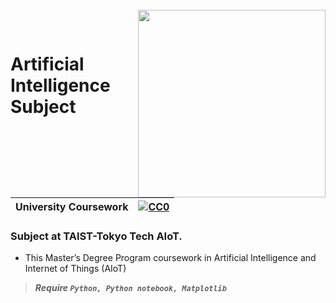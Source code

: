<br>
<img align="right" src="https://github.com/karinzaa/Software-Design-Techniques-for-AI-and-IoT/assets/25452435/1037db64-586b-496e-af3c-d91817c6c1bf" width="300"></img>
<p align="center">
</br>	

# Artificial Intelligence Subject

|University Coursework|[![CC0](https://licensebuttons.net/p/zero/1.0/88x31.png)](https://creativecommons.org/publicdomain/zero/1.0/)|
|----|----|

### Subject at TAIST-Tokyo Tech AIoT. </n>

* This Master’s Degree Program coursework in Artificial Intelligence and Internet of Things (AIoT) </n>

>***Require `Python, Python notebook, Matplotlib`***
